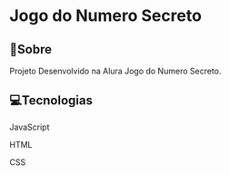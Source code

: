 <h1>Jogo do Numero Secreto</h1>

<h2>📝Sobre</h2>
<p>Projeto Desenvolvido na Alura Jogo do Numero Secreto.</p>

## 💻Tecnologias
<div>
  <p>JavaScript</p>
  <p>HTML</p>
  <p>CSS</p>
</div>

